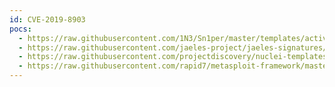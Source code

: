 ```yaml
---
id: CVE-2019-8903
pocs:
  - https://raw.githubusercontent.com/1N3/Sn1per/master/templates/active/CVE-2019-8903_-_Totaljs_Unathenticated_Directory_Traversal.sh
  - https://raw.githubusercontent.com/jaeles-project/jaeles-signatures/master/cves/totaljs-path-traversal-cve-2019-8903.yaml
  - https://raw.githubusercontent.com/projectdiscovery/nuclei-templates/master/cves/2019/CVE-2019-8903.yaml
  - https://raw.githubusercontent.com/rapid7/metasploit-framework/master/modules/auxiliary/scanner/http/totaljs_traversal.rb
---
```

